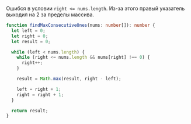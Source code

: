 Ошибся в условии `right <= nums.length`. Из-за этого правый указатель выходил на 2 за пределы массива.

```typescript
function findMaxConsecutiveOnes(nums: number[]): number {
  let left = 0;
  let right = 0;
  let result = 0;

  while (left < nums.length) {
    while (right <= nums.length && nums[right] !== 0) {
      right++;
    }

    result = Math.max(result, right - left);

    left = right + 1;
    right = right + 1;
  }

  return result;
}
```
